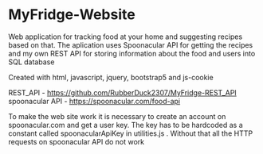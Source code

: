 # MyFridge-Website
Web application for tracking food at your home and suggesting recipes based on that. The aplication uses Spoonacular API for getting the recipes and my own REST API for storing information about the food and users into SQL database

Created with html, javascript, jquery, bootstrap5 and js-cookie

REST_API - https://github.com/RubberDuck2307/MyFridge-REST_API
spoonacular API - https://spoonacular.com/food-api

To make the web site work it is necessary to create an account on spoonacular.com and get a user key. The key has to be hardcoded as a constant called spoonacularApiKey in utilities.js . Without that all the HTTP requests on spoonacular API do not work
